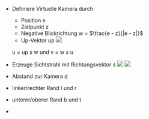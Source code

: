 - Definiere Virtuelle Kamera durch
	- Position e
	- Zielpunkt z
	- Negative Blickrichtung w = $\frac{e - z}{|e - z|}$
	- Up-Vektor up
	![](virtuelle_kamera_koordinaten.png)

	u = up x w und v = w x u

- Erzeuge Sichtstrahl mit Richtungsvektor s
![](richtungsvektor_s.png)
![](Bildebene.png)

- Abstand zur Kamera d
- linker/rechter Rand l und r
- unterer/oberer Rand b und t
- 